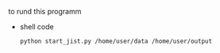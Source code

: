 to rund this programm
* shell code
  ```sh
  python start_jist.py /home/user/data /home/user/output
  ```
